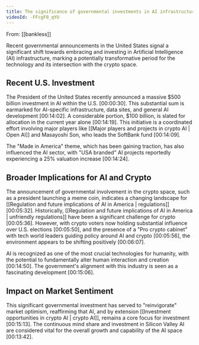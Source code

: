 ```yaml
---
title: The significance of governmental investments in AI infrastructure
videoId: -FFcgF0_qYU
---
```


From: [[bankless]] <br/> 

Recent governmental announcements in the United States signal a significant shift towards embracing and investing in Artificial Intelligence (AI) infrastructure, marking a potentially transformative period for the technology and its intersection with the crypto space.

## Recent U.S. Investment

The President of the United States recently announced a massive $500 billion investment in AI within the U.S. <a class="yt-timestamp" data-t="00:00:30">[00:00:30]</a>. This substantial sum is earmarked for AI-specific infrastructure, data sites, and general AI development <a class="yt-timestamp" data-t="00:14:02">[00:14:02]</a>. A considerable portion, $100 billion, is slated for allocation in the current year alone <a class="yt-timestamp" data-t="00:14:19">[00:14:19]</a>. This initiative is a coordinated effort involving major players like [[Major players and projects in crypto AI | Open AI]] and Masayoshi Son, who leads the SoftBank fund <a class="yt-timestamp" data-t="00:14:09">[00:14:09]</a>.

The "Made in America" theme, which has been gaining traction, has also influenced the AI sector, with "USA branded" AI projects reportedly experiencing a 25% valuation increase <a class="yt-timestamp" data-t="00:14:24">[00:14:24]</a>.

## Broader Implications for AI and Crypto

The announcement of governmental involvement in the crypto space, such as a president launching a meme coin, indicates a changing landscape for [[Regulation and future implications of AI in America | regulations]] <a class="yt-timestamp" data-t="00:05:32">[00:05:32]</a>. Historically, [[Regulation and future implications of AI in America | unfriendly regulations]] have been a significant challenge for crypto <a class="yt-timestamp" data-t="00:05:36">[00:05:36]</a>. However, with crypto voters now holding substantial influence over U.S. elections <a class="yt-timestamp" data-t="00:05:50">[00:05:50]</a>, and the presence of a "Pro crypto cabinet" with tech world leaders guiding policy around AI and crypto <a class="yt-timestamp" data-t="00:05:56">[00:05:56]</a>, the environment appears to be shifting positively <a class="yt-timestamp" data-t="00:06:07">[00:06:07]</a>.

AI is recognized as one of the most crucial technologies for humanity, with the potential to fundamentally alter human interaction and creation <a class="yt-timestamp" data-t="00:14:50">[00:14:50]</a>. The government's alignment with this industry is seen as a fascinating development <a class="yt-timestamp" data-t="00:15:06">[00:15:06]</a>.

## Impact on Market Sentiment

This significant governmental investment has served to "reinvigorate" market optimism, reaffirming that AI, and by extension [[Investment opportunities in crypto AI | crypto AI]], remains a core focus for investment <a class="yt-timestamp" data-t="00:15:13">[00:15:13]</a>. The continuous mind share and investment in Silicon Valley AI are considered vital for the overall growth and capability of the AI space <a class="yt-timestamp" data-t="00:13:42">[00:13:42]</a>.